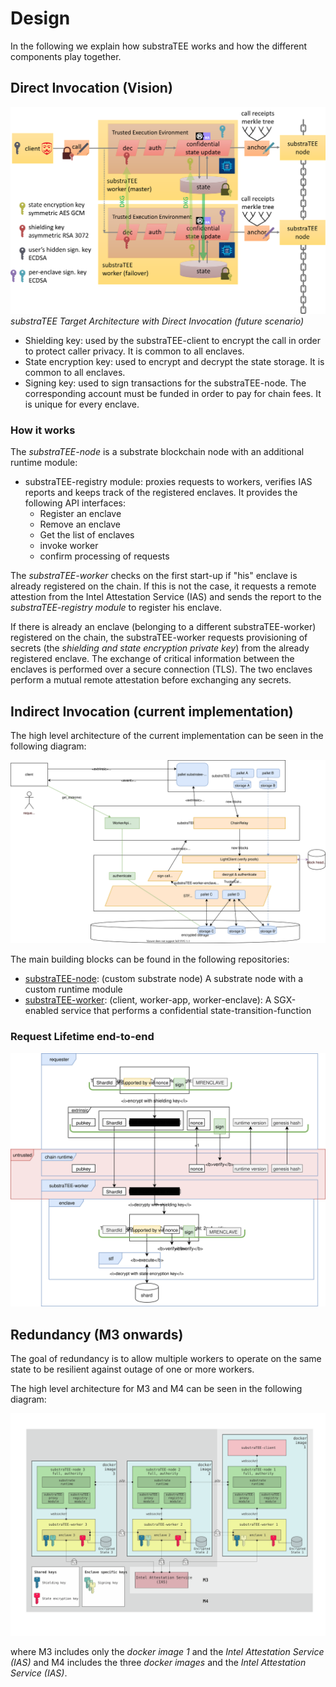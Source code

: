 # Design

In the following we explain how substraTEE works and how the different components play together.

## Direct Invocation (Vision)

![vision](./fig/substraTEE-vision.png)
*substraTEE Target Architecture with Direct Invocation (future scenario)*

* Shielding key: used by the substraTEE-client to encrypt the call in order to protect caller privacy. It is common to all enclaves.
* State encryption key: used to encrypt and decrypt the state storage. It is common to all enclaves.
* Signing key: used to sign transactions for the substraTEE-node. The corresponding account must be funded in order to pay for chain fees. It is unique for every enclave.

### How it works

The *substraTEE-node* is a substrate blockchain node with an additional runtime module:

* substraTEE-registry module: proxies requests to workers, verifies IAS reports and keeps track of the registered enclaves. It provides the following API interfaces:
  * Register an enclave
  * Remove an enclave
  * Get the list of enclaves
  * invoke worker
  * confirm processing of requests

The *substraTEE-worker* checks on the first start-up if "his" enclave is already registered on the chain. If this is not the case, it requests a remote attestion from the Intel Attestation Service (IAS) and sends the report to the *substraTEE-registry module* to register his enclave.

If there is already an enclave (belonging to a different substraTEE-worker) registered on the chain, the substraTEE-worker requests provisioning of secrets (the *shielding and state encryption private key*) from the already registered enclave. The exchange of critical information between the enclaves is performed over a secure connection (TLS). The two enclaves perform a mutual remote attestation before exchanging any secrets.

## Indirect Invocation (current implementation)

The high level architecture of the current implementation can be seen in the following diagram:

![Diagram](./fig/substraTEE-worker-overview.svg)

The main building blocks can be found in the following repositories:

* [substraTEE-node](https://github.com/scs/substraTEE-node): (custom substrate node) A substrate node with a custom runtime module
* [substraTEE-worker](https://github.com/scs/substraTEE-worker): (client, worker-app, worker-enclave): A SGX-enabled service that performs a confidential state-transition-function

### Request Lifetime end-to-end

![request-end-to-end](./fig/substraTEE_request_format_end2end.svg)

## Redundancy (M3 onwards)

The goal of redundancy is to allow multiple workers to operate on the same state to be resilient against outage of one or more workers.

The high level architecture for M3 and M4 can be seen in the following diagram:

![Diagram](./fig/substraTEE-architecture-M4.svg)

where M3 includes only the *docker image 1* and the *Intel Attestation Service (IAS)* and M4 includes the three *docker images* and the *Intel Attestation Service (IAS)*.
